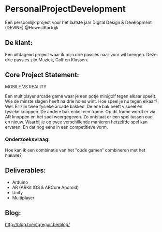 # PersonalProjectDevelopment

Een persoonlijk project voor het laatste jaar Digital Design & Development (DEVINE) @HowestKortrijk

## De klant:

Een uitdagend project waar ik mijn drie passies naar voor wil brengen. Deze drie passies zijn Muziek, Golf en Klussen.

## Core Project Statement:

MOBILE VS REALITY

Een multiplayer arcade game waar je een potje minigolf tegen elkaar speelt. Wie de minste slagen heeft na drie holes wint. Hoe speel je nu tegen elkaar? Wel. Er zijn twee fysieke arcade bakken. De ene bak heeft visueel en fysieke knoppen. De andere bak enkel een frame. Op dit frame wordt er via AR knoppen en het spel weergegeven. Zo ontstaat er een spel tussen oud en nieuw. Waarbij je op twee verschillende manieren hetzelfde spel kan ervaren. En dat nog eens in een competitieve vorm.

### Onderzoeksvraag:

Hoe kan ik een combinatie van het "oude gamen" combineren met het nieuwe?

## Deliverables:

- Arduino
- AR (ARKit IOS & ARCore Android)
- Unity
- Multiplayer

## Blog:

http://blog.brentgregoir.be/blog/
